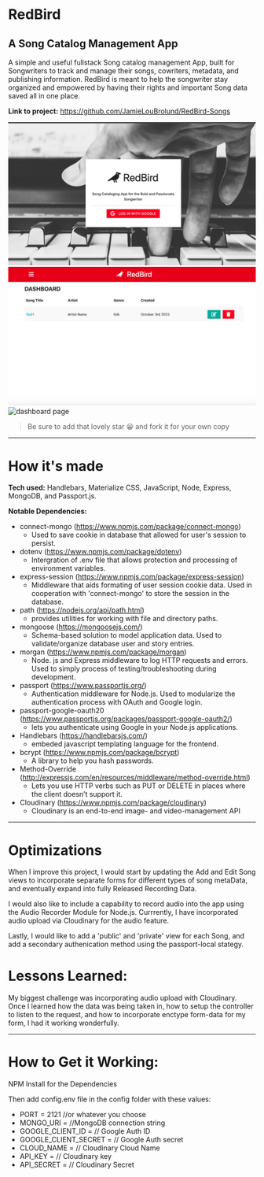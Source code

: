 # RedBird 
## A Song Catalog Management App 

A simple and useful fullstack Song catalog management App, built for Songwriters to track and manage their songs, cowriters, metadata, and publishing information. RedBird is meant to help the songwriter stay organized and empowered by having their rights and important Song data saved all in one place.


**Link to project:** https://github.com/JamieLouBrolund/RedBird-Songs

![login](public/imgs/login-RedBird.png)
![signup](public/imgs/Dashboard-RedBird.png)
![dashboard page](public/imgs/redBird-readme-GIF.gif)

> Be sure to add that lovely star 😀  and fork it for your own copy

---

# How it's made

**Tech used:** Handlebars, Materialize CSS, JavaScript, Node, Express, MongoDB, and Passport.js.

**Notable Dependencies:**

* connect-mongo (https://www.npmjs.com/package/connect-mongo)
   - Used to save cookie in database that allowed for user's session to persist.
* dotenv (https://www.npmjs.com/package/dotenv)
   - Intergration of .env file that allows protection and processing of environment variables.
* express-session (https://www.npmjs.com/package/express-session)
   - Middleware that aids formating of user session cookie data. Used in cooperation with 'connect-mongo' to store the session in the database.
* path (https://nodejs.org/api/path.html)
   - provides utilities for working with file and directory paths.
* mongoose (https://mongoosejs.com/)
   - Schema-based solution to model application data. Used to validate/organize database user and story entries.
* morgan (https://www.npmjs.com/package/morgan)
   - Node. js and Express middleware to log HTTP requests and errors. Used to simply process of testing/troubleshooting during development.
* passport (https://www.passportjs.org/)
   - Authentication middleware for Node.js. Used to modularize the authentication process with OAuth and Google login.
* passport-google-oauth20 (https://www.passportjs.org/packages/passport-google-oauth2/)
   - lets you authenticate using Google in your Node.js applications.
* Handlebars (https://handlebarsjs.com/)
   - embeded javascript templating language for the frontend.
* bcrypt (https://www.npmjs.com/package/bcrypt)
   - A library to help you hash passwords.
* Method-Override (http://expressjs.com/en/resources/middleware/method-override.html)
   - Lets you use HTTP verbs such as PUT or DELETE in places where the client doesn’t support it.
* Cloudinary (https://www.npmjs.com/package/cloudinary)
   - Cloudinary is an end-to-end image- and video-management API
---
# Optimizations

When I improve this project, I would start by updating the Add and Edit Song views to incorporate separate forms for different types of song metaData, and eventually expand into fully Released Recording Data. 

I would also like to include a capability to record audio into the app using the Audio Recorder Module for Node.js. Currrently, I have incorporated audio upload via Cloudinary for the audio feature. 

Lastly, I would like to add a 'public' and 'private' view for each Song, and add a secondary authenication method using the passport-local stategy. 


# Lessons Learned:

 My biggest challenge was incorporating audio upload with Cloudinary. Once I learned how the data was being taken in, how to setup the controller to listen to the request, and how to incorporate enctype form-data for my form, I had it working wonderfully.  

---

# How to Get it Working:

NPM Install for the Dependencies

Then add config.env file in the config folder with these values:
* PORT = 2121 //or whatever you choose
* MONGO_URI =  //MongoDB connection string
* GOOGLE_CLIENT_ID = // Google Auth ID
* GOOGLE_CLIENT_SECRET = // Google Auth secret
* CLOUD_NAME = // Cloudinary Cloud Name
* API_KEY = // Cloudinary key
* API_SECRET = // Cloudinary Secret
